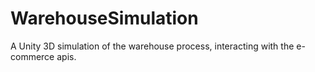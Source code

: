 # WarehouseSimulation
A Unity 3D simulation of the warehouse process, interacting with the e-commerce apis.
